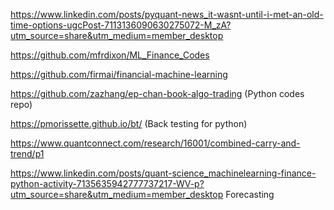 
https://www.linkedin.com/posts/pyquant-news_it-wasnt-until-i-met-an-old-time-options-ugcPost-7113136090630275072-M_zA?utm_source=share&utm_medium=member_desktop

https://github.com/mfrdixon/ML_Finance_Codes

https://github.com/firmai/financial-machine-learning

https://github.com/zazhang/ep-chan-book-algo-trading (Python codes repo)

https://pmorissette.github.io/bt/ (Back testing for python)

https://www.quantconnect.com/research/16001/combined-carry-and-trend/p1




https://www.linkedin.com/posts/quant-science_machinelearning-finance-python-activity-7135635942777737217-WV-p?utm_source=share&utm_medium=member_desktop    Forecasting

